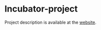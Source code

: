 # Incubator-project

Project description is available at the [website](https://dana996.github.io/Incubator-project/).
